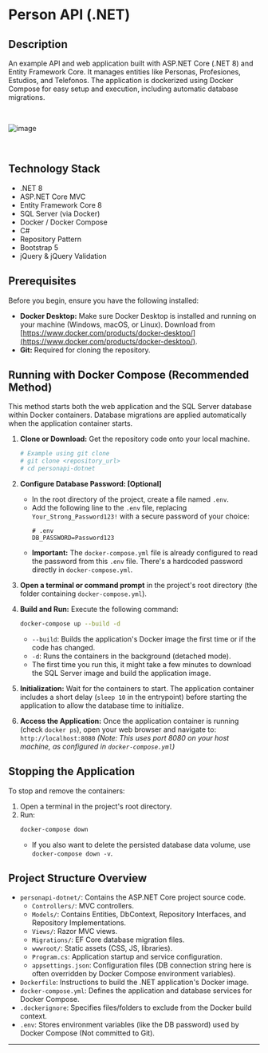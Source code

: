 # Person API (.NET)

## Description

An example API and web application built with ASP.NET Core (.NET 8) and Entity Framework Core. It manages entities like Personas, Profesiones, Estudios, and Telefonos. The application is dockerized using Docker Compose for easy setup and execution, including automatic database migrations.

<br/>

![image](https://github.com/user-attachments/assets/3ba59861-4074-46d2-9838-2fcbe1069593)


<br/>


## Technology Stack

* .NET 8
* ASP.NET Core MVC
* Entity Framework Core 8
* SQL Server (via Docker)
* Docker / Docker Compose
* C#
* Repository Pattern
* Bootstrap 5
* jQuery & jQuery Validation

## Prerequisites

Before you begin, ensure you have the following installed:

* **Docker Desktop:** Make sure Docker Desktop is installed and running on your machine (Windows, macOS, or Linux). Download from [https://www.docker.com/products/docker-desktop/](https://www.docker.com/products/docker-desktop/).
* **Git:** Required for cloning the repository.

## Running with Docker Compose (Recommended Method)

This method starts both the web application and the SQL Server database within Docker containers. Database migrations are applied automatically when the application container starts.

1.  **Clone or Download:** Get the repository code onto your local machine.
    ```bash
    # Example using git clone
    # git clone <repository_url>
    # cd personapi-dotnet
    ```

2.  **Configure Database Password: [Optional]**
    * In the root directory of the project, create a file named `.env`.
    * Add the following line to the `.env` file, replacing `Your_Strong_Password123!` with a secure password of your choice:
        ```dotenv
        # .env
        DB_PASSWORD=Password123
        ```
    * **Important:** The `docker-compose.yml` file is already configured to read the password from this `.env` file. There's a hardcoded password directly in `docker-compose.yml`.

3.  **Open a terminal or command prompt** in the project's root directory (the folder containing `docker-compose.yml`).

4.  **Build and Run:** Execute the following command:
    ```bash
    docker-compose up --build -d
    ```
    * `--build`: Builds the application's Docker image the first time or if the code has changed.
    * `-d`: Runs the containers in the background (detached mode).
    * The first time you run this, it might take a few minutes to download the SQL Server image and build the application image.

5.  **Initialization:** Wait for the containers to start. The application container includes a short delay (`sleep 10` in the entrypoint) before starting the application to allow the database time to initialize.

6.  **Access the Application:** Once the application container is running (check `docker ps`), open your web browser and navigate to:
    `http://localhost:8080`
    *(Note: This uses port 8080 on your host machine, as configured in `docker-compose.yml`)*

## Stopping the Application

To stop and remove the containers:

1.  Open a terminal in the project's root directory.
2.  Run:
    ```bash
    docker-compose down
    ```
    * If you also want to delete the persisted database data volume, use `docker-compose down -v`.

## Project Structure Overview

* `personapi-dotnet/`: Contains the ASP.NET Core project source code.
    * `Controllers/`: MVC controllers.
    * `Models/`: Contains Entities, DbContext, Repository Interfaces, and Repository Implementations.
    * `Views/`: Razor MVC views.
    * `Migrations/`: EF Core database migration files.
    * `wwwroot/`: Static assets (CSS, JS, libraries).
    * `Program.cs`: Application startup and service configuration.
    * `appsettings.json`: Configuration files (DB connection string here is often overridden by Docker Compose environment variables).
* `Dockerfile`: Instructions to build the .NET application's Docker image.
* `docker-compose.yml`: Defines the application and database services for Docker Compose.
* `.dockerignore`: Specifies files/folders to exclude from the Docker build context.
* `.env`: Stores environment variables (like the DB password) used by Docker Compose (Not committed to Git).


---

